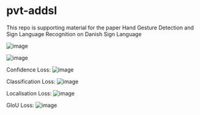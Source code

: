 # pvt-addsl
This repo is supporting material for the paper Hand Gesture Detection and Sign Language Recognition on Danish Sign Language


![image](https://user-images.githubusercontent.com/13884479/229640450-ab187baa-8101-4495-b83c-f44b3bda8fd1.png)

![image](https://user-images.githubusercontent.com/13884479/229640480-ae778a47-9839-4338-8b44-69805c8e014d.png)

Confidence Loss: ![image](https://user-images.githubusercontent.com/13884479/229640556-6273f94c-0f85-4562-80ec-996303cabbc1.png)

Classification Loss: ![image](https://user-images.githubusercontent.com/13884479/229640646-dafa4a6f-2955-424c-996f-2e1c9a063624.png)

Localisation Loss: ![image](https://user-images.githubusercontent.com/13884479/229640679-da47505d-3654-41de-8a3a-373c1f83f6e0.png)

GIoU Loss: ![image](https://user-images.githubusercontent.com/13884479/229640706-b640319f-b1ef-4301-9871-7f3dcb101453.png)
